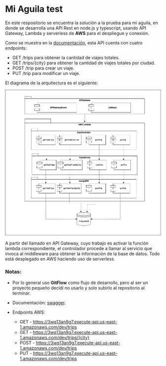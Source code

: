 # Mi Aguila test

En este respositorio se encuentra la solución a la prueba para mi aguila, en donde se desarrolla una API Rest en node.js y typescript, usando API Gateway, Lambda y serverless de **AWS** para el despliegue y conexión.

Como se muestra en la [documentación](https://app.swaggerhub.com/apis/JoseMolano/dev-miaguilatest/20191127T041504Z#/), esta API cuenta con cuatro endpoints:

- GET /trips para obtener la cantidad de viajes totales.
- GET /trips/{city} para obtener la cantidad de viajes totales por ciudad.
- POST /trip para crear un viaje.
- PUT /trip para modificar un viaje.

El diagrama de la arquitectura es el siguiente:

![Texto alternativo](/architecture.png)

A partir del llamado en API Gateway, cuyo trabajo es activar la función lambda correspondiente, el controlador procede a llamar al servicio que invoca al middleware para obtener la información de la base de datos. Todo está desplegado en AWS haciendo uso de serverless.

### **Notas:**

- Por lo general uso **GitFlow** como flujo de desarrollo, pero al ser un proyecto pequeño decidí no usarlo y solo subirlo al repositorio al terminar.
- Documentación: [swagger](https://app.swaggerhub.com/apis/JoseMolano/dev-miaguilatest/20191127T041504Z#/).
- Endpoints AWS:

  - GET - https://3wq13an9g7.execute-api.us-east-1.amazonaws.com/dev/trips
  - GET - https://3wq13an9g7.execute-api.us-east-1.amazonaws.com/dev/trips/{city}
  - POST - https://3wq13an9g7.execute-api.us-east-1.amazonaws.com/dev/trips
  - PUT - https://3wq13an9g7.execute-api.us-east-1.amazonaws.com/dev/trips
